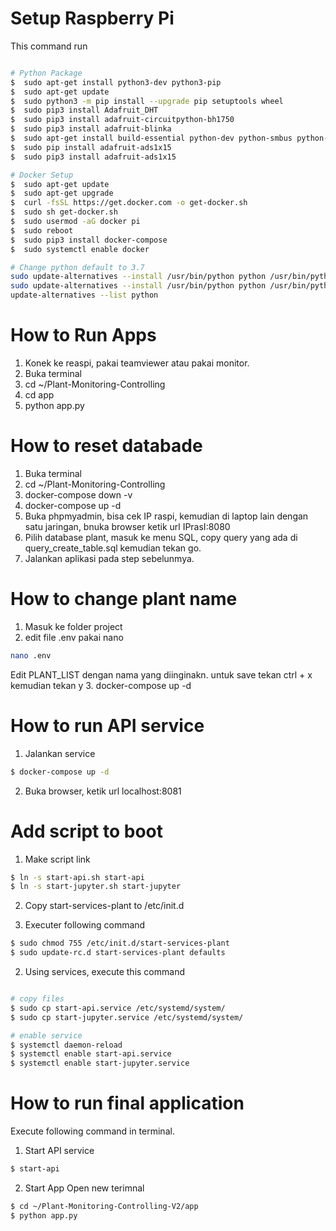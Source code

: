 # Setup Raspberry Pi
This command run 
```bash

# Python Package
$  sudo apt-get install python3-dev python3-pip
$  sudo apt-get update
$  sudo python3 -m pip install --upgrade pip setuptools wheel
$  sudo pip3 install Adafruit_DHT
$  sudo pip3 install adafruit-circuitpython-bh1750
$  sudo pip3 install adafruit-blinka
$  sudo apt-get install build-essential python-dev python-smbus python-pip
$  sudo pip install adafruit-ads1x15
$  sudo pip3 install adafruit-ads1x15

# Docker Setup
$  sudo apt-get update
$  sudo apt-get upgrade
$  curl -fsSL https://get.docker.com -o get-docker.sh
$  sudo sh get-docker.sh
$  sudo usermod -aG docker pi
$  sudo reboot
$  sudo pip3 install docker-compose
$  sudo systemctl enable docker

# Change python default to 3.7
sudo update-alternatives --install /usr/bin/python python /usr/bin/python3.7 2
sudo update-alternatives --install /usr/bin/python python /usr/bin/python2.7 1
update-alternatives --list python
```

# How to Run Apps
1. Konek ke reaspi, pakai teamviewer atau pakai monitor.
2. Buka terminal
3. cd ~/Plant-Monitoring-Controlling
4. cd app
5. python app.py

# How to reset databade
1. Buka terminal 
2. cd ~/Plant-Monitoring-Controlling
3. docker-compose down -v
4. docker-compose up -d
5. Buka phpmyadmin, bisa  cek IP raspi, kemudian di laptop lain dengan satu jaringan, bnuka browser 
ketik url IPrasI:8080
6. Pilih database plant, masuk ke menu SQL, copy query yang ada di query_create_table.sql
 kemudian tekan go.
7. Jalankan aplikasi pada step sebelunmya.

# How to change plant name
1. Masuk ke folder project
2. edit file .env pakai nano
```bash
nano .env
```
Edit PLANT_LIST dengan nama yang diinginakn.
untuk save tekan ctrl + x kemudian tekan y
3. docker-compose up -d


# How to run API service
1. Jalankan service
```bash
$ docker-compose up -d
```
2. Buka browser, ketik url localhost:8081

# Add script to boot
1. Make script link 
``` bash
$ ln -s start-api.sh start-api
$ ln -s start-jupyter.sh start-jupyter
```
2. Copy start-services-plant to /etc/init.d

3. Executer following command
```bash 
$ sudo chmod 755 /etc/init.d/start-services-plant
$ sudo update-rc.d start-services-plant defaults 
```
2. Using services, execute this command
```bash

# copy files
$ sudo cp start-api.service /etc/systemd/system/
$ sudo cp start-jupyter.service /etc/systemd/system/

# enable service
$ systemctl daemon-reload
$ systemctl enable start-api.service
$ systemctl enable start-jupyter.service

```


# How to run final application
Execute following command in terminal.
1. Start API service
```bash
$ start-api
```

2. Start App
Open new terimnal
```bash
$ cd ~/Plant-Monitoring-Controlling-V2/app
$ python app.py
```
